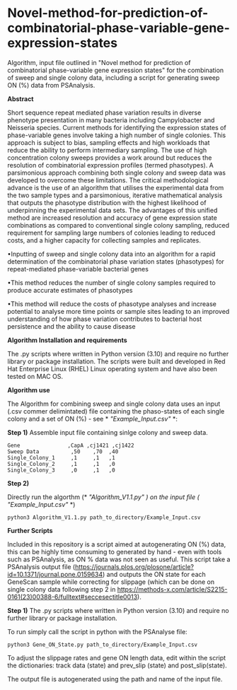 # Novel-method-for-prediction-of-combinatorial-phase-variable-gene-expression-states

Algorithm, input file outlined in "Novel method for prediction of combinatorial phase-variable gene expression states" for the combination of sweep and single colony data, including a script for generating sweep ON (%) data from PSAnalysis. 

**Abstract**

Short sequence repeat mediated phase variation results in diverse phenotype presentation in many bacteria including Campylobacter and Neisseria species. Current methods for identifying the expression states of phase-variable genes involve taking a high number of single colonies. This approach is subject to bias, sampling effects and high workloads that reduce the ability to perform intermediary sampling. The use of high concentration colony sweeps provides a work around but reduces the resolution of combinatorial expression profiles (termed phasotypes). A parsimonious approach combining both single colony and sweep data was developed to overcome these limitations. The critical methodological advance is the use of an algorithm that utilises the experimental data from the two sample types and a parsimonious, iterative mathematical analysis that outputs the phasotype distribution with the highest likelihood of underpinning the experimental data sets. The advantages of this unified method are increased resolution and accuracy of gene expression state combinations as compared to conventional single colony sampling, reduced requirement for sampling large numbers of colonies leading to reduced costs, and a higher capacity for collecting samples and replicates.

•Inputting of sweep and single colony data into an algorithm for a rapid determination of the combinatorial phase variation states (phasotypes) for repeat-mediated phase-variable bacterial genes

•This method reduces the number of single colony samples required to produce accurate estimates of phasotypes

•This method will reduce the costs of phasotype analyses and increase potential to analyse more time points or sample sites leading to an improved understanding of how phase variation contributes to bacterial host persistence and the ability to cause disease



**Algorithm Installation and requirements**

The .py scripts where written in Python version (3.10) and require no further library or package installation. The scripts were built and developed in Red Hat Enterprise Linux (RHEL) Linux operating system and have also been tested on MAC OS. 

**Algorithm use**

The Algorithm for combining sweep and single colony data uses an input (.csv commer delimintated) file containing the phaso-states of each single colony and a set of ON (%) - see * *"Example_Input.csv"* *: 

**Step 1)** 
Assemble input file containing sinlge colony and sweep data. 

```
Gene               ,CapA ,cj1421 ,cj1422
Sweep Data          ,50    ,70  ,40
Single_Colony_1     ,1     ,1   ,1
Single_Colony_2     ,1     ,1   ,0
Single_Colony_3     ,0     ,1   ,0
```
**Step 2)** 

Directly run the algorthm (* *"Algorithm_V1.1.py"* *) on the input file (* *"Example_Input.csv"* *)
```
python3 Algorithm_V1.1.py path_to_directory/Example_Input.csv

```

**Further Scripts**

Included in this repository is a script aimed at autogenerating ON (%) data, this can be highly time consuming to generated by hand - even with tools such as PSAnalysis, as ON % data was not seen as useful. This script take a PSAnalysis output file (https://journals.plos.org/plosone/article?id=10.1371/journal.pone.0159634) and outputs the ON state for each GeneScan sample while correcting for slippage (which can be done on single colony data following step 2 in https://methods-x.com/article/S2215-0161(23)00388-6/fulltext#seccesectitle0013).

**Step 1)** 
The .py scripts where written in Python version (3.10) and require no further library or package installation.

To run simply call the script in python with the PSAnalyse file:

```
python3 Gene_ON_State.py path_to_directory/Example_Input.csv

```
To adjust the slippage rates and gene ON length data, edit within the script the dictionaries: track data (state) and prev_slip (state) and post_slip(state). 

The output file is autogenerated using the path and name of the input file. 

















